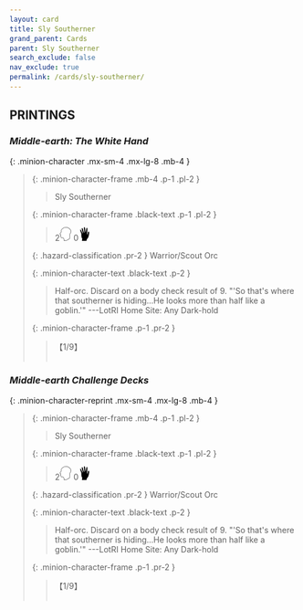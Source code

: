 ```yaml
---
layout: card
title: Sly Southerner
grand_parent: Cards
parent: Sly Southerner
search_exclude: false
nav_exclude: true
permalink: /cards/sly-southerner/
---
```


## PRINTINGS


### _Middle-earth: The White Hand_

{: .minion-character .mx-sm-4 .mx-lg-8 .mb-4 }
> {: .minion-character-frame .mb-4 .p-1 .pl-2 }
> > <div class="hazard-mp"></div>
> > <div class="card-name">Sly Southerner</div>
>
> {: .minion-character-frame .black-text .p-1 .pl-2 }
> > 2![](/assets/images/mind.svg) 0![](/assets/images/di.svg)
>
> {: .hazard-classification .pr-2 }
> Warrior/Scout Orc
>
> {: .minion-character-text .black-text .p-2 }
> > Half-orc. Discard on a body check result of 9.  "'So that's where that southerner is hiding...He looks more than half like a goblin.'"  ---LotRI  Home Site: Any Dark-hold 
>
> {: .minion-character-frame .p-1 .pr-2 }
> > <div class="card-shield">【1/9】</div>
> > <div class="card-corruption-white">&nbsp;</div>

### _Middle-earth Challenge Decks_

{: .minion-character-reprint .mx-sm-4 .mx-lg-8 .mb-4 }
> {: .minion-character-frame .mb-4 .p-1 .pl-2 }
> > <div class="hazard-mp"></div>
> > <div class="card-name">Sly Southerner</div>
>
> {: .minion-character-frame .black-text .p-1 .pl-2 }
> > 2![](/assets/images/mind.svg) 0![](/assets/images/di.svg)
>
> {: .hazard-classification .pr-2 }
> Warrior/Scout Orc
>
> {: .minion-character-text .black-text .p-2 }
> > Half-orc. Discard on a body check result of 9.  "'So that's where that southerner is hiding...He looks more than half like a goblin.'"  ---LotRI  Home Site: Any Dark-hold 
>
> {: .minion-character-frame .p-1 .pr-2 }
> > <div class="card-shield">【1/9】</div>
> > <div class="card-corruption-white">&nbsp;</div>
